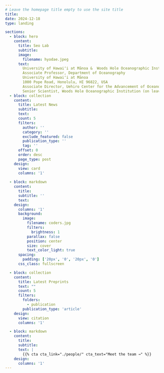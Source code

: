 ```yaml
---
# Leave the homepage title empty to use the site title
title:
date: 2024-12-18
type: landing

sections:
  - block: hero
    content:
      title: Seo Lab
      subtitle: 
      image:
        filename: hyodae.jpeg
      text: 
        University of Hawaiʻi at Mānoa &  Woods Hole Oceanographic Institution
        Associate Professor, Department of Oceanography
        University of Hawaiʻi at Mānoa
        1000 Pope Road, Honolulu, HI 96822, USA
        Associate Director, Uehiro Center for the Advancement of Oceanography (UC•AO)
        Senior Scientist, Woods Hole Oceanographic Institution (on leave)
  - block: collection
    content:
      title: Latest News
      subtitle:
      text:
      count: 5
      filters:
        author: ''
        category: ''
        exclude_featured: false
        publication_type: ''
        tag: ''
      offset: 0
      order: desc
      page_type: post
    design:
      view: card
      columns: '1'
  
  - block: markdown
    content:
      title:
      subtitle: ''
      text:
    design:
      columns: '1'
      background:
        image: 
          filename: coders.jpg
          filters:
            brightness: 1
          parallax: false
          position: center
          size: cover
          text_color_light: true
      spacing:
        padding: ['20px', '0', '20px', '0']
      css_class: fullscreen

  - block: collection
    content:
      title: Latest Preprints
      text: ""
      count: 5
      filters:
        folders:
          - publication
        publication_type: 'article'
    design:
      view: citation
      columns: '1'

  - block: markdown
    content:
      title:
      subtitle:
      text: |
        {{% cta cta_link="./people/" cta_text="Meet the team →" %}}
    design:
      columns: '1'
---
```

